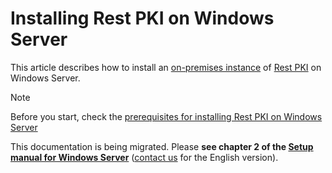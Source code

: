 ﻿# Installing Rest PKI on Windows Server

This article describes how to install an [on-premises instance](../../index.md) of [Rest PKI](../../../index.md) on Windows Server.

> [!NOTE]
> Before you start, check the [prerequisites for installing Rest PKI on Windows Server](../index.md)

This documentation is being migrated. Please **see chapter 2 of the [Setup manual for Windows Server](https://files.lacunasoftware.com/restpki/restpki-admin-guide-pt.pdf)**
([contact us](https://www.lacunasoftware.com/en/home/purchase) for the English version).
